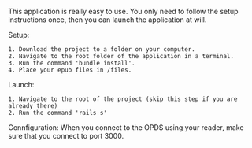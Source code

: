 This application is really easy to use. You only need to follow the setup instructions once, then you can launch the application at will.

Setup:

	1. Download the project to a folder on your computer. 
	2. Navigate to the root folder of the application in a terminal. 
	3. Run the command 'bundle install'. 
	4. Place your epub files in /files.

Launch:

	1. Navigate to the root of the project (skip this step if you are already there)
	2. Run the command 'rails s'

Connfiguration:
	When you connect to the OPDS using your reader, make sure that you connect to port 3000.